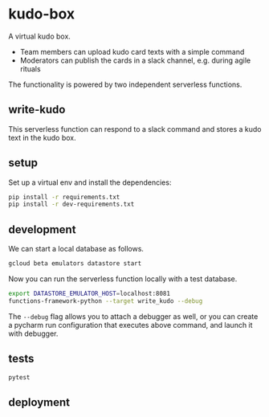 # kudo-box 

A virtual kudo box. 
- Team members can upload kudo card texts with a simple command
- Moderators can publish the cards in a slack channel, e.g. during agile rituals

The functionality is powered by two independent serverless functions.

## write-kudo

This serverless function can respond to a slack command and stores a kudo text in the kudo box.

## setup
Set up a virtual env and install the dependencies:
```bash
pip install -r requirements.txt
pip install -r dev-requirements.txt
```

## development
We can start a local database as follows.
```bash
gcloud beta emulators datastore start
```
Now you can run the serverless function locally with a test database.
```bash
export DATASTORE_EMULATOR_HOST=localhost:8081
functions-framework-python --target write_kudo --debug
```
The `--debug` flag allows you to attach a debugger as well,
or you can create a pycharm run configuration that executes above command, 
and launch it with debugger.

## tests
```bash
pytest
```
## deployment
